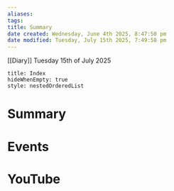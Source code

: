 ```yaml
---
aliases: 
tags: 
title: Summary
date created: Wednesday, June 4th 2025, 8:47:50 pm
date modified: Tuesday, July 15th 2025, 7:49:58 pm
---
```


[[Diary]] Tuesday 15th of July 2025

```table-of-contents
title: Index
hideWhenEmpty: true
style: nestedOrderedList
```

# Summary





# Events



# YouTube
